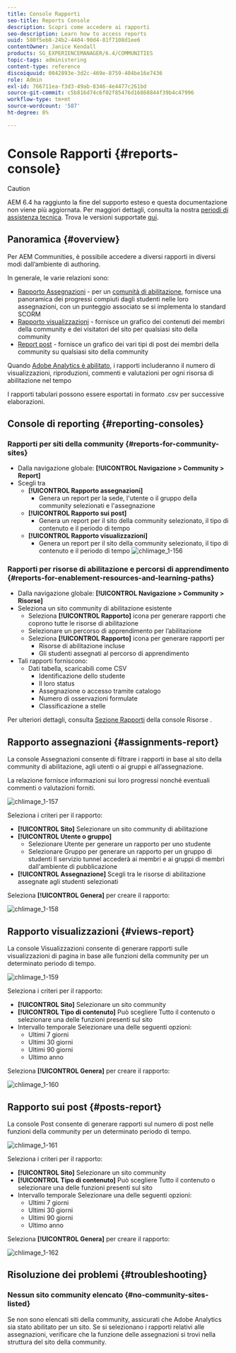 ```yaml
---
title: Console Rapporti
seo-title: Reports Console
description: Scopri come accedere ai rapporti
seo-description: Learn how to access reports
uuid: 580f5eb8-24b2-4404-90d4-81f7108d1ee6
contentOwner: Janice Kendall
products: SG_EXPERIENCEMANAGER/6.4/COMMUNITIES
topic-tags: administering
content-type: reference
discoiquuid: 0042893e-3d2c-469e-8759-404be16e7436
role: Admin
exl-id: 766711ea-f3d3-49ab-8346-4e4477c261bd
source-git-commit: c5b816d74c6f02f85476d16868844f39b4c47996
workflow-type: tm+mt
source-wordcount: '587'
ht-degree: 8%

---
```


# Console Rapporti {#reports-console}

>[!CAUTION]
>
>AEM 6.4 ha raggiunto la fine del supporto esteso e questa documentazione non viene più aggiornata. Per maggiori dettagli, consulta la nostra [periodi di assistenza tecnica](https://helpx.adobe.com/it/support/programs/eol-matrix.html). Trova le versioni supportate [qui](https://experienceleague.adobe.com/docs/).

## Panoramica {#overview}

Per AEM Communities, è possibile accedere a diversi rapporti in diversi modi dall’ambiente di authoring.

In generale, le varie relazioni sono:

* [Rapporto Assegnazioni](#assignments-report) - per un [comunità di abilitazione](overview.md#enablement-community), fornisce una panoramica dei progressi compiuti dagli studenti nelle loro assegnazioni, con un punteggio associato se si implementa lo standard SCORM
* [Rapporto visualizzazioni](#views-report) - fornisce un grafico dei contenuti dei membri della community e dei visitatori del sito per qualsiasi sito della community
* [Report post](#posts-report) - fornisce un grafico dei vari tipi di post dei membri della community su qualsiasi sito della community

Quando [Adobe Analytics è abilitato](sites-console.md#analytics), i rapporti includeranno il numero di visualizzazioni, riproduzioni, commenti e valutazioni per ogni risorsa di abilitazione nel tempo

I rapporti tabulari possono essere esportati in formato .csv per successive elaborazioni.

## Console di reporting {#reporting-consoles}

### Rapporti per siti della community {#reports-for-community-sites}

* Dalla navigazione globale: **[!UICONTROL Navigazione > Community > Report]**
* Scegli tra
   * **[!UICONTROL Rapporto assegnazioni]**
      * Genera un report per la sede, l&#39;utente o il gruppo della community selezionati e l&#39;assegnazione
   * **[!UICONTROL Rapporto sui post]**
      * Genera un report per il sito della community selezionato, il tipo di contenuto e il periodo di tempo
   * **[!UICONTROL Rapporto visualizzazioni]**
      * Genera un report per il sito della community selezionato, il tipo di contenuto e il periodo di tempo
         ![chlimage_1-156](assets/chlimage_1-156.png)

### Rapporti per risorse di abilitazione e percorsi di apprendimento {#reports-for-enablement-resources-and-learning-paths}

* Dalla navigazione globale: **[!UICONTROL Navigazione > Community > Risorse]**
* Seleziona un sito community di abilitazione esistente
   * Seleziona **[!UICONTROL Rapporto]** icona per generare rapporti che coprono tutte le risorse di abilitazione
   * Selezionare un percorso di apprendimento per l’abilitazione
   * Seleziona **[!UICONTROL Rapporto]** icona per generare rapporti per
      * Risorse di abilitazione incluse
      * Gli studenti assegnati al percorso di apprendimento
* Tali rapporti forniscono:
   * Dati tabella, scaricabili come CSV
      * Identificazione dello studente
      * Il loro status
      * Assegnazione o accesso tramite catalogo
      * Numero di osservazioni formulate
      * Classificazione a stelle

Per ulteriori dettagli, consulta [Sezione Rapporti](resources.md#report) della console Risorse .

## Rapporto assegnazioni {#assignments-report}

La console Assegnazioni consente di filtrare i rapporti in base al sito della community di abilitazione, agli utenti o ai gruppi e all’assegnazione.

La relazione fornisce informazioni sui loro progressi nonché eventuali commenti o valutazioni forniti.

![chlimage_1-157](assets/chlimage_1-157.png)

Seleziona i criteri per il rapporto:

* **[!UICONTROL Sito]**
Selezionare un sito community di abilitazione
* **[!UICONTROL Utente o gruppo]**
   * Selezionare Utente per generare un rapporto per uno studente
   * Selezionare Gruppo per generare un rapporto per un gruppo di studenti Il servizio tunnel accederà ai membri e ai gruppi di membri dall&#39;ambiente di pubblicazione
* **[!UICONTROL Assegnazione]**
Scegli tra le risorse di abilitazione assegnate agli studenti selezionati

Seleziona **[!UICONTROL Genera]** per creare il rapporto:

![chlimage_1-158](assets/chlimage_1-158.png)

## Rapporto visualizzazioni {#views-report}

La console Visualizzazioni consente di generare rapporti sulle visualizzazioni di pagina in base alle funzioni della community per un determinato periodo di tempo.

![chlimage_1-159](assets/chlimage_1-159.png)

Seleziona i criteri per il rapporto:

* **[!UICONTROL Sito]**
Selezionare un sito community
* **[!UICONTROL Tipo di contenuto]**
Può scegliere Tutto il contenuto o selezionare una delle funzioni presenti sul sito
* Intervallo temporale Selezionare una delle seguenti opzioni:
   * Ultimi 7 giorni
   * Ultimi 30 giorni
   * Ultimi 90 giorni
   * Ultimo anno

Seleziona **[!UICONTROL Genera]** per creare il rapporto:

![chlimage_1-160](assets/chlimage_1-160.png)

## Rapporto sui post {#posts-report}

La console Post consente di generare rapporti sul numero di post nelle funzioni della community per un determinato periodo di tempo.

![chlimage_1-161](assets/chlimage_1-161.png)

Seleziona i criteri per il rapporto:

* **[!UICONTROL Sito]**
Selezionare un sito community
* **[!UICONTROL Tipo di contenuto]**
Può scegliere Tutto il contenuto o selezionare una delle funzioni presenti sul sito
* Intervallo temporale Selezionare una delle seguenti opzioni:
   * Ultimi 7 giorni
   * Ultimi 30 giorni
   * Ultimi 90 giorni
   * Ultimo anno

Seleziona **[!UICONTROL Genera]** per creare il rapporto:

![chlimage_1-162](assets/chlimage_1-162.png)

## Risoluzione dei problemi {#troubleshooting}

### Nessun sito community elencato {#no-community-sites-listed}

Se non sono elencati siti della community, assicurati che Adobe Analytics sia stato abilitato per un sito. Se si selezionano i rapporti relativi alle assegnazioni, verificare che la funzione delle assegnazioni si trovi nella struttura del sito della community.
